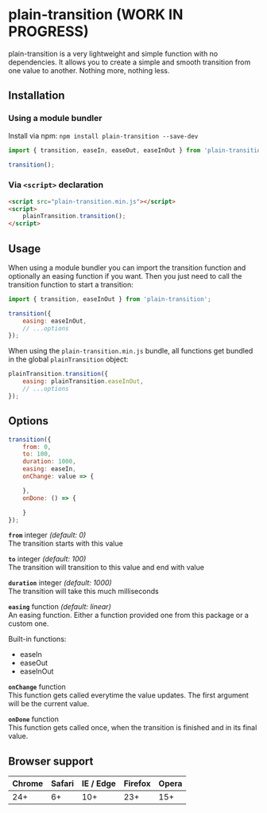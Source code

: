 # plain-transition (WORK IN PROGRESS)

plain-transition is a very lightweight and simple function with no dependencies. It allows you to create a simple and smooth transition from one value to another. Nothing more, nothing less.

## Installation

### Using a module bundler

Install via npm: `npm install plain-transition --save-dev`

```javascript
import { transition, easeIn, easeOut, easeInOut } from 'plain-transition';

transition();
```

### Via `<script>` declaration

```html
<script src="plain-transition.min.js"></script>
<script>
    plainTransition.transition();
</script>
```

## Usage

When using a module bundler you can import the transition function and optionally an easing function if you want. Then you just need to call the transition function to start a transition:

```javascript
import { transition, easeInOut } from 'plain-transition';

transition({
    easing: easeInOut,
    // ...options
});
```

When using the `plain-transition.min.js` bundle, all functions get bundled in the global `plainTransition` object:

```javascript
plainTransition.transition({
    easing: plainTransition.easeInOut,
    // ...options
});
```

## Options

```javascript
transition({
    from: 0,
    to: 100,
    duration: 1000,
    easing: easeIn,
    onChange: value => {

    },
    onDone: () => {

    }
});
```

**`from`** integer *(default: 0)*  
The transition starts with this value

**`to`** integer *(default: 100)*  
The transition will transition to this value and end with value

**`duration`** integer *(default: 1000)*  
The transition will take this much milliseconds

**`easing`** function *(default: linear)*  
An easing function. Either a function provided one from this package or a custom one.

Built-in functions:

* easeIn
* easeOut
* easeInOut

**`onChange`** function  
This function gets called everytime the value updates. The first argument will be the current value.

**`onDone`** function  
This function gets called once, when the transition is finished and in its final value.

## Browser support

| Chrome | Safari | IE / Edge | Firefox | Opera |
| --- | --- | --- | --- | --- |
| 24+ | 6+ | 10+ | 23+ | 15+ |
